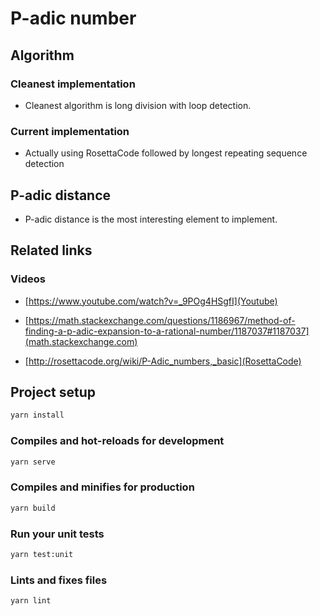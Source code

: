 # P-adic number

## Algorithm

### Cleanest implementation

- Cleanest algorithm is long division with loop detection.

### Current implementation

- Actually using RosettaCode followed by longest repeating sequence detection

## P-adic distance

- P-adic distance is the most interesting element to implement.

## Related links

### Videos

- [https://www.youtube.com/watch?v=_9POg4HSgfI](Youtube)

- [https://math.stackexchange.com/questions/1186967/method-of-finding-a-p-adic-expansion-to-a-rational-number/1187037#1187037](math.stackexchange.com)
- [http://rosettacode.org/wiki/P-Adic_numbers,_basic](RosettaCode)

## Project setup

```bash
yarn install
```

### Compiles and hot-reloads for development

```bash
yarn serve
```

### Compiles and minifies for production

```bash
yarn build
```

### Run your unit tests

```bash
yarn test:unit
```

### Lints and fixes files

```bash
yarn lint
```
